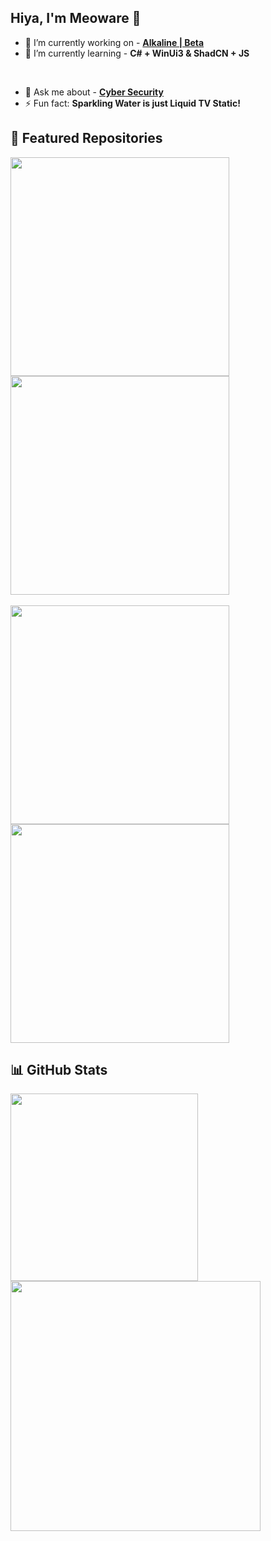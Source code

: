 ## Hiya, I'm Meoware 👋

- 🔭 I’m currently working on - **[Alkaline | Beta](https://atomix.one/alkaline)**
- 🌱 I’m currently learning - **C# + WinUi3  &  ShadCN + JS**
<br>

- 💬 Ask me about - **[Cyber Security](https://discord.gg/rrb9hDky29)**
- ⚡ Fun fact: **Sparkling Water is just Liquid TV Static!**


## 🚀 Featured Repositories

<p dir="auto">
  <a href="https://github.com/meowarex/Sapphire-Player">
    <img align="left" src="https://github-readme-stats.vercel.app/api/pin/?username=meowarex&repo=Sapphire-Player&icon_color=FF0097&bg_color=22001B&theme=dark" width="350" style="margin-right: 10px;">
  </a>
  <a href="https://github.com/meowarex/Alkaline-GTK">
    <img align="left" src="https://github-readme-stats.vercel.app/api/pin/?username=meowarex&repo=Alkaline-GTK&icon_color=FF0097&bg_color=22001B&theme=dark" width="350">
  </a>
  <br clear="left" />
  
  <br clear="left" />
    <a href="https://github.com/meowarex/TobiiTile">
    <img align="left" src="https://github-readme-stats.vercel.app/api/pin/?username=meowarex&repo=TobiiTile&icon_color=FF0097&bg_color=22001B&theme=dark" width="350">
  </a>
  <a href="https://github.com/meowarex/Seafile-Theme">
    <img align="left" src="https://github-readme-stats.vercel.app/api/pin/?username=meowarex&repo=Seafile-Theme&icon_color=FF0097&bg_color=22001B&theme=dark" width="350">
  </a>
</p>

<br clear="left" />

## 📊 GitHub Stats

<p dir="auto">
  <a href="https://github.com/search?q=owner%3Ameowarex+language%3AVue+&type=code">
    <img align="left" src="http://23.27.6.132:9000/top-langs/?username=meowarex&langs_count=8&hide=css,scss,html,php,ejs&title_color=ffffff&text_color=c9cacc&icon_color=FF0097&bg_color=22001B&layout=compact" width="300" style="margin-right: 40px;">
  </a>
  
  <a href="https://atomix.one">
    <img align="left" src="http://23.27.6.132:9000/?username=meowarex&count_private=true&show_icons=true&hide_title=true&include_all_commits=true&theme=dark&icon_color=FF0097&bg_color=22001B" width="400">
  </a>
</p>

<br clear="left" />
